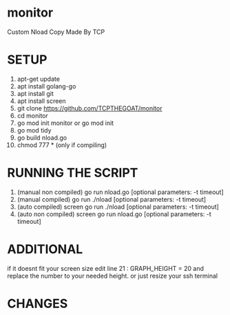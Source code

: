 # monitor
Custom Nload Copy Made By TCP

# SETUP

1. apt-get update
2. apt install golang-go 
3. apt install git
4. apt install screen
5. git clone https://github.com/TCPTHEGOAT/monitor
6. cd monitor
7. go mod init monitor or go mod init
8. go mod tidy 
9. go build nload.go
10. chmod 777 * (only if compiling)

# RUNNING THE SCRIPT

1. (manual non compiled) go run nload.go [optional parameters: -t timeout]
2. (manual compiled) go run ./nload [optional parameters: -t timeout]
3. (auto compiled) screen go run ./nload [optional parameters: -t timeout]
4. (auto non compiled) screen go run nload.go [optional parameters: -t timeout]

# ADDITIONAL
if it doesnt fit your screen size edit line 21 : GRAPH_HEIGHT = 20 and replace the number to your needed height. or just resize your ssh terminal

# CHANGES
